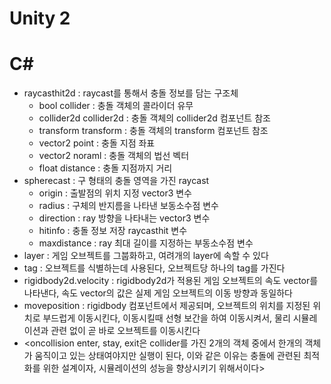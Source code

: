 # Unity 2
# C#
* raycasthit2d : raycast를 통해서 충돌 정보를 담는 구조체
    * bool collider : 충돌 객체의 콜라이더 유무
    * collider2d collider2d : 충돌 객체의 collider2d 컴포넌트 참조
    * transform transform : 충돌 객체의 transform 컴포넌트 참조
    * vector2 point : 충돌 지점 좌표
    * vector2 noraml : 충돌 객체의 법선 벡터
    * float distance : 충돌 지점까지 거리
* spherecast : 구 형태의 충돌 영역을 가진 raycast
    * origin : 출발점의 위치 지정 vector3 변수
    * radius : 구체의 반지름을 나타낸 보동소수점 변수
    * direction : ray 방향을 나타내는 vector3 변수
    * hitinfo : 충돌 정보 저장 raycasthit 변수
    * maxdistance : ray 최대 길이를 지정하는 부동소수점 변수
* layer : 게임 오브젝트를 그붑화하고, 여려개의 layer에 속할 수 있다
* tag : 오브젝트를 식별하는데 사용된다, 오브젝트당 하나의 tag를 가진다
* rigidbody2d.velocity : rigidbody2d가 적용된 게임 오브젝트의 속도 vector를 나타낸다, 속도 vector의 값은 실제 게임 오브젝트의 이동 방향과 동일하다
* moveposition : rigidbody 컴포넌트에서 제공되며, 오브젝트의 위치를 지정된 위치로 부드럽게 이동시킨다, 이동시킬때 선형 보간을 하여 이동시켜서, 물리 시뮬레이션과 관련 없이 곧 바로 오브젝트를 이동시킨다
* <oncollision enter, stay, exit은 collider를 가진 2개의 객체 중에서 한개의 객체가 움직이고 있는 상태여야지만 실행이 된다, 이와 같은 이유는 충돌에 관련된 최적화를 위한 설계이자, 시뮬레이션의 성능을 향상시키기 위해서이다>